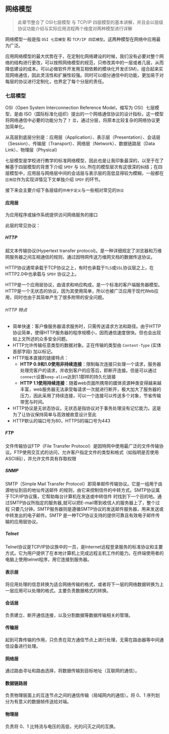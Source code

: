 ## 网络模型
> 此章节整合了 OSI七层模型 与 TCP/IP 四层模型的基本讲解，并且会以层级协议功能介绍与实际应用流程两个维度对两种模型进行详解

网络模型一般是指 `OSI 七层模型` 和 `TCP/IP 四层模型`。这两种模型在网络中应用最为广泛。

应用网络模型的最大优势在于，在定制化网络建设的时候，我们没有必要对整个网络的结构进行更改，可以按照网络模型的规范，只修改其中的一层或者几层，从而降低建设的成本。可以必做软件开发用互相依赖的模块化开发(ESM)，组合起来实现网络通信，因此灵活性和扩展性较强。同时可以细分通信中的功能，更加易于对每层的协议进行定制化，也界定了每个分层的责任。


### 七层模型

OSI（Open System Interconnection Reference Model，缩写为 OSI）七层模型，是由 ISO（国际标准化组织）提出的一个网络通信协议的设计指标，这一模型将网络通信中必要的功能分为了 `7 层`，通过分层，将原本比较复杂的网络协议更加简单化。

从高层到底层分别是：应用层（Application）、表示层（Presentation）、会话层（Session）、传输层（Transport）、网络层（Network）、数据链路层（Data Link）、物理层（Physical）

七层模型是学校进行教学的标准网络模型，因此也是让我印象最深的，以至于在了解基于四层模型的背景下介绍 `SPDY` 与 `SSL` 所在的模型层次有这很深的纠结；在四层模型中，应用层与网络层中间的会话层与表示层的高低显得较为模糊，一般都在`应用层`作为实现详情见下文单独介绍 `SPDY` 的环节。

接下来会主要介绍下各层级的`作用于定义`与一些相对常见的`协议`

#### 应用层
为应用程序或操作系统提供访问网络服务的接口

此层的常见协议：

##### HTTP

超文本传输协议(Hypertext transfer protocol)。是一种详细规定了浏览器和万维网服务器之间互相通信的规则，通过因特网传送万维网文档的数据传送协议。

HTTP协议通常承载于TCP协议之上，有时也承载于`TLS`或`SSL`协议层之上，在HTTP2.0中也承载与 `SPDY` 协议之上。

HTTP是一个应用层协议，由请求和响应构成，是一个标准的客户端服务器模型。HTTP是一个无状态的协议，因为其使用简单，所以也被广泛应用于现代Web应用，同时也由于其简单产生了很多附带的安全问题。

###### HTTP 特点

- 简单快速：客户像服务器请求服务时，只需传送请求方法和路径。由于HTTP协议简单，使得HTTP服务器的程序规模小，因而通信速度很快。但也会出现如上文所述的众多安全问题。
- HTTP允许传输任意类型的数据对象。正在传输的类型由 `Content-Type` (实体首部字段) 加以标记。
- HTTP版本直接的链接特点：
    - **HTTP 0.9和1.0使用非持续连接**：限制每次连接只处理一个请求，服务器处理完客户的请求，并收到客户的应答后，即断开连接。但是可以通过`connect`设置`keep-alive`达到1.1那样的持久化链接
    - **HTTP 1.1使用持续连接**：随着web页面所携带的媒体资源种类变得越来越丰富，web服务器无法承受每请求一次就进行断开，极大加大了服务器的压力，因此采用了持续连接，可以一个连接可以传送多个对象，节省传输带宽与时间。
- HTTP协议是无状态协议。无状态是指协议对于事务处理没有记忆能力。这是为了让协议保持简单与高效被故意设计至此
- HTTP默认的端口号为80，HTTPS的端口号为443

##### FTP

文件传输协议FTP（File Transfer Protocol）是因特网中使用最广泛的文件传输协议。FTP使用交互式的访问，允许客户指定文件的类型和格式（如指明是否使用ASCII码），并允许文件具有存取权限

##### SNMP
SMTP（Simple Mail Transfer Protocol）即简单邮件传输协议。它是一组用于由源地址到目的地址传送邮件 
的规则，由它来控制信件的中转方式。SMTP协议属于TCP/IP协议簇，它帮助每台计算机在发送或中转信件 
时找到下一个目的地。通过SMTP协议所指定的服务器,就可以把E-mail寄到收信人的服务器上了，整个过程 
只要几分钟。SMTP服务器则是遵循SMTP协议的发送邮件服务器，用来发送或中转发出的电子邮件。SMTP 是一种TCP协议支持的提供可靠且有效电子邮件传输的应用层协议。

##### Telnet
Telnet协议是TCP/IP协议族中的一员，是Internet远程登录服务的标准协议和主要方式。它为用户提供了在本地计算机上完成远程主机工作的能力。在终端使用者的电脑上使用telnet程序，用它连接到服务器。

#### 表示层
将应用处理的信息转换为适合网络传输的格式，或者将下一层的网络数据转换为上一层应用可以处理的格式。主要负责数据格式的转换。

#### 会话层
负责建立、断开通信连接，以及分割数据等数据传输相关的管理。

#### 传输层
起到可靠传输的作用，只负责在双方通信节点上进行处理，无需在路由器等中间通信设备进行处理。

#### 网络层
通过路由寻址和路由选择，将数据传输到目标地址（互联网的通信）。

#### 数据链路层
负责物理层面上的互连节点之间的通信传输（局域网内的通信）。将 0、1 序列划分为有意义的数据帧传送给对端。

#### 物理层
负责将 0、1 比特流与电压的高低，光的闪灭之间的互换。

